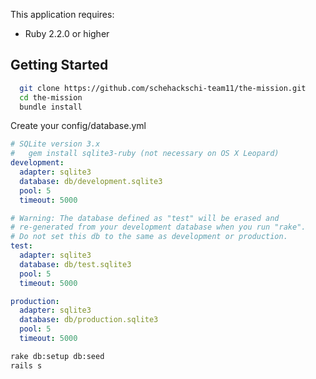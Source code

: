 This application requires:

- Ruby 2.2.0 or higher

Getting Started
---------------

``` bash
  git clone https://github.com/schehackschi-team11/the-mission.git
  cd the-mission
  bundle install
```

Create your config/database.yml

``` yml
# SQLite version 3.x
#   gem install sqlite3-ruby (not necessary on OS X Leopard)
development:
  adapter: sqlite3
  database: db/development.sqlite3
  pool: 5
  timeout: 5000

# Warning: The database defined as "test" will be erased and
# re-generated from your development database when you run "rake".
# Do not set this db to the same as development or production.
test:
  adapter: sqlite3
  database: db/test.sqlite3
  pool: 5
  timeout: 5000

production:
  adapter: sqlite3
  database: db/production.sqlite3
  pool: 5
  timeout: 5000
```


``` bash
rake db:setup db:seed
rails s
```
